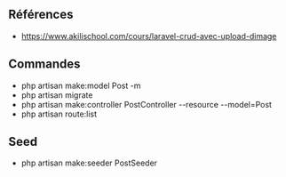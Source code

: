

## Références 

- https://www.akilischool.com/cours/laravel-crud-avec-upload-dimage


## Commandes

- php artisan make:model Post -m
- php artisan migrate
- php artisan make:controller PostController --resource --model=Post
- php artisan route:list

## Seed 

- php artisan make:seeder PostSeeder